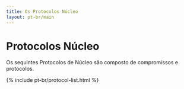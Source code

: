 ```yaml
---
title: Os Protocolos Núcleo
layout: pt-br/main
---
```


# Protocolos Núcleo

Os sequintes Protocolos de Núcleo são composto de compromissos e protocolos.

{% include pt-br/protocol-list.html %}
